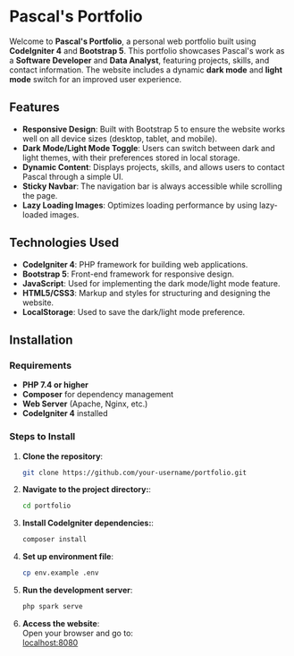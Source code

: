 # Pascal's Portfolio

Welcome to **Pascal's Portfolio**, a personal web portfolio built using **CodeIgniter 4** and **Bootstrap 5**. This portfolio showcases Pascal's work as a **Software Developer** and **Data Analyst**, featuring projects, skills, and contact information. The website includes a dynamic **dark mode** and **light mode** switch for an improved user experience.

## Features

- **Responsive Design**: Built with Bootstrap 5 to ensure the website works well on all device sizes (desktop, tablet, and mobile).
- **Dark Mode/Light Mode Toggle**: Users can switch between dark and light themes, with their preferences stored in local storage.
- **Dynamic Content**: Displays projects, skills, and allows users to contact Pascal through a simple UI.
- **Sticky Navbar**: The navigation bar is always accessible while scrolling the page.
- **Lazy Loading Images**: Optimizes loading performance by using lazy-loaded images.

## Technologies Used

- **CodeIgniter 4**: PHP framework for building web applications.
- **Bootstrap 5**: Front-end framework for responsive design.
- **JavaScript**: Used for implementing the dark mode/light mode feature.
- **HTML5/CSS3**: Markup and styles for structuring and designing the website.
- **LocalStorage**: Used to save the dark/light mode preference.

## Installation

### Requirements

- **PHP 7.4 or higher**
- **Composer** for dependency management
- **Web Server** (Apache, Nginx, etc.)
- **CodeIgniter 4** installed

### Steps to Install

1. **Clone the repository**:
   ```bash
   git clone https://github.com/your-username/portfolio.git
   ```
2. **Navigate to the project directory:**:
   ```bash
   cd portfolio
   ```
3. **Install CodeIgniter dependencies:**:
   ```bash
   composer install
   ```
4. **Set up environment file**:
   ```bash
   cp env.example .env
   ```
5. **Run the development server**:
   ```bash
   php spark serve
   ```
6. **Access the website**:  
   Open your browser and go to:  
   [localhost:8080](http://localhost:8080)
